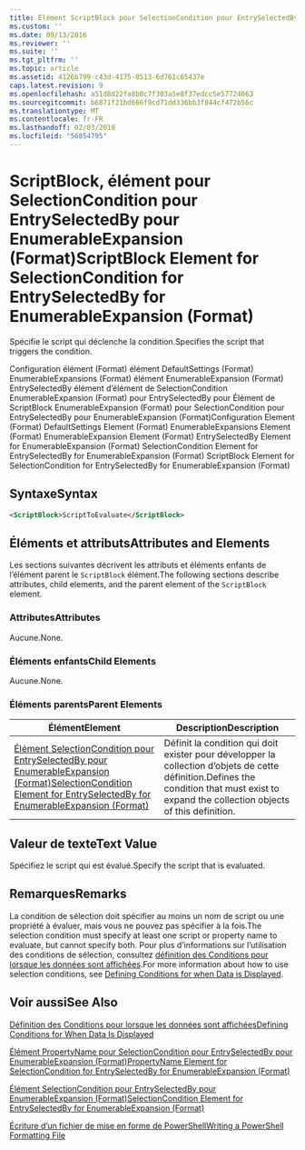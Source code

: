 ```yaml
---
title: Élément ScriptBlock pour SelectionCondition pour EntrySelectedBy pour EnumerableExpansion (Format) | Microsoft Docs
ms.custom: ''
ms.date: 09/13/2016
ms.reviewer: ''
ms.suite: ''
ms.tgt_pltfrm: ''
ms.topic: article
ms.assetid: 4126b799-c43d-4175-8513-6d761c65437e
caps.latest.revision: 9
ms.openlocfilehash: a51d8d22fa8b0c7f303a5e8f37edcc5e57724063
ms.sourcegitcommit: b6871f21bd666f9cd71dd336bb3f844cf472b56c
ms.translationtype: MT
ms.contentlocale: fr-FR
ms.lasthandoff: 02/03/2019
ms.locfileid: "56854795"
---
```

# <a name="scriptblock-element-for-selectioncondition-for-entryselectedby-for-enumerableexpansion-format"></a><span data-ttu-id="3273c-102">ScriptBlock, élément pour SelectionCondition pour EntrySelectedBy pour EnumerableExpansion (Format)</span><span class="sxs-lookup"><span data-stu-id="3273c-102">ScriptBlock Element for SelectionCondition for EntrySelectedBy for EnumerableExpansion (Format)</span></span>

<span data-ttu-id="3273c-103">Spécifie le script qui déclenche la condition.</span><span class="sxs-lookup"><span data-stu-id="3273c-103">Specifies the script that triggers the condition.</span></span>

<span data-ttu-id="3273c-104">Configuration élément (Format) élément DefaultSettings (Format) EnumerableExpansions (Format) élément EnumerableExpansion (Format) EntrySelectedBy élément d’élément de SelectionCondition EnumerableExpansion (Format) pour EntrySelectedBy pour Élément de ScriptBlock EnumerableExpansion (Format) pour SelectionCondition pour EntrySelectedBy pour EnumerableExpansion (Format)</span><span class="sxs-lookup"><span data-stu-id="3273c-104">Configuration Element (Format) DefaultSettings Element (Format) EnumerableExpansions Element (Format) EnumerableExpansion Element (Format) EntrySelectedBy Element for EnumerableExpansion (Format) SelectionCondition Element for EntrySelectedBy for EnumerableExpansion (Format) ScriptBlock Element for SelectionCondition for EntrySelectedBy for EnumerableExpansion (Format)</span></span>

## <a name="syntax"></a><span data-ttu-id="3273c-105">Syntaxe</span><span class="sxs-lookup"><span data-stu-id="3273c-105">Syntax</span></span>

```xml
<ScriptBlock>ScriptToEvaluate</ScriptBlock>
```

## <a name="attributes-and-elements"></a><span data-ttu-id="3273c-106">Éléments et attributs</span><span class="sxs-lookup"><span data-stu-id="3273c-106">Attributes and Elements</span></span>

<span data-ttu-id="3273c-107">Les sections suivantes décrivent les attributs et éléments enfants de l’élément parent le `ScriptBlock` élément.</span><span class="sxs-lookup"><span data-stu-id="3273c-107">The following sections describe attributes, child elements, and the parent element of the `ScriptBlock` element.</span></span>

### <a name="attributes"></a><span data-ttu-id="3273c-108">Attributes</span><span class="sxs-lookup"><span data-stu-id="3273c-108">Attributes</span></span>

<span data-ttu-id="3273c-109">Aucune.</span><span class="sxs-lookup"><span data-stu-id="3273c-109">None.</span></span>

### <a name="child-elements"></a><span data-ttu-id="3273c-110">Éléments enfants</span><span class="sxs-lookup"><span data-stu-id="3273c-110">Child Elements</span></span>

<span data-ttu-id="3273c-111">Aucune.</span><span class="sxs-lookup"><span data-stu-id="3273c-111">None.</span></span>

### <a name="parent-elements"></a><span data-ttu-id="3273c-112">Éléments parents</span><span class="sxs-lookup"><span data-stu-id="3273c-112">Parent Elements</span></span>

|<span data-ttu-id="3273c-113">Élément</span><span class="sxs-lookup"><span data-stu-id="3273c-113">Element</span></span>|<span data-ttu-id="3273c-114">Description</span><span class="sxs-lookup"><span data-stu-id="3273c-114">Description</span></span>|
|-------------|-----------------|
|[<span data-ttu-id="3273c-115">Élément SelectionCondition pour EntrySelectedBy pour EnumerableExpansion (Format)</span><span class="sxs-lookup"><span data-stu-id="3273c-115">SelectionCondition Element for EntrySelectedBy for EnumerableExpansion (Format)</span></span>](./selectioncondition-element-for-entryselectedby-for-enumerableexpansion-format.md)|<span data-ttu-id="3273c-116">Définit la condition qui doit exister pour développer la collection d’objets de cette définition.</span><span class="sxs-lookup"><span data-stu-id="3273c-116">Defines the condition that must exist to expand the collection objects of this definition.</span></span>|

## <a name="text-value"></a><span data-ttu-id="3273c-117">Valeur de texte</span><span class="sxs-lookup"><span data-stu-id="3273c-117">Text Value</span></span>

<span data-ttu-id="3273c-118">Spécifiez le script qui est évalué.</span><span class="sxs-lookup"><span data-stu-id="3273c-118">Specify the script that is evaluated.</span></span>

## <a name="remarks"></a><span data-ttu-id="3273c-119">Remarques</span><span class="sxs-lookup"><span data-stu-id="3273c-119">Remarks</span></span>

<span data-ttu-id="3273c-120">La condition de sélection doit spécifier au moins un nom de script ou une propriété à évaluer, mais vous ne pouvez pas spécifier à la fois.</span><span class="sxs-lookup"><span data-stu-id="3273c-120">The selection condition must specify at least one script or property name to evaluate, but cannot specify both.</span></span> <span data-ttu-id="3273c-121">Pour plus d’informations sur l’utilisation des conditions de sélection, consultez [définition des Conditions pour lorsque les données sont affichées](./defining-conditions-for-displaying-data.md).</span><span class="sxs-lookup"><span data-stu-id="3273c-121">For more information about how to use selection conditions, see [Defining Conditions for when Data is Displayed](./defining-conditions-for-displaying-data.md).</span></span>

## <a name="see-also"></a><span data-ttu-id="3273c-122">Voir aussi</span><span class="sxs-lookup"><span data-stu-id="3273c-122">See Also</span></span>

[<span data-ttu-id="3273c-123">Définition des Conditions pour lorsque les données sont affichées</span><span class="sxs-lookup"><span data-stu-id="3273c-123">Defining Conditions for When Data Is Displayed</span></span>](./defining-conditions-for-displaying-data.md)

[<span data-ttu-id="3273c-124">Élément PropertyName pour SelectionCondition pour EntrySelectedBy pour EnumerableExpansion (Format)</span><span class="sxs-lookup"><span data-stu-id="3273c-124">PropertyName Element for SelectionCondition for EntrySelectedBy for EnumerableExpansion (Format)</span></span>](./propertyname-element-for-selectioncondition-for-entryselectedby-for-enumerableexpansion-format.md)

[<span data-ttu-id="3273c-125">Élément SelectionCondition pour EntrySelectedBy pour EnumerableExpansion (Format)</span><span class="sxs-lookup"><span data-stu-id="3273c-125">SelectionCondition Element for EntrySelectedBy for EnumerableExpansion (Format)</span></span>](./selectioncondition-element-for-entryselectedby-for-enumerableexpansion-format.md)

[<span data-ttu-id="3273c-126">Écriture d’un fichier de mise en forme de PowerShell</span><span class="sxs-lookup"><span data-stu-id="3273c-126">Writing a PowerShell Formatting File</span></span>](./writing-a-powershell-formatting-file.md)

